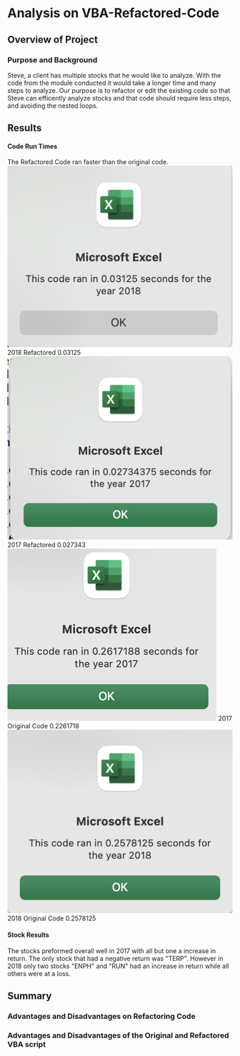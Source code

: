 # Analysis on VBA-Refactored-Code 
## Overview of Project 
### Purpose and Background 
Steve, a client has multiple stocks that he would like to analyze. With the code from the module conducted it would take a longer time and many steps to analyze. Our purpose is to refactor or edit the existing code so that Steve can efficently analyze stocks and that code should require less steps, and avoiding the nested loops. 
## Results  
#### Code Run Times
The Refactored Code ran faster than the original code.  
![Refactored Code 2018 Run Time](Refactored2018.png)
2018 Refactored 0.03125  
![Alt text](Refactored2017.png)
2017 Refactored 0.027343  
![Alt text](2017originalcode.png)
2017 Original Code 0.2261718  
![Alt text](2018Originalcode.png)
2018 Original Code 0.2578125 

#### Stock Results  
The stocks preformed overall well in 2017 with all but one a increase in return. The only stock that had a negative return was "TERP". However in 2018 only two stocks "ENPH" and "RUN" had an increase in return while all others were at a loss. 

## Summary 
### Advantages and Disadvantages on Refactoring Code 
### Advantages and Disadvantages of the Original and Refactored VBA script 
